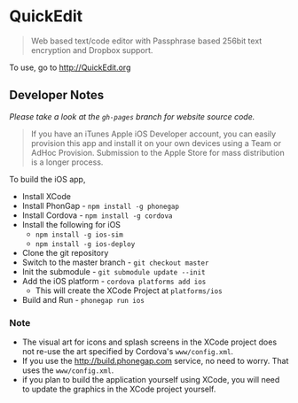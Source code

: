 QuickEdit
================

> Web based text/code editor with Passphrase based 256bit text encryption and Dropbox support.

To use, go to http://QuickEdit.org


## Developer Notes

_Please take a look at the `gh-pages` branch for website source code._

> If you have an iTunes Apple iOS Developer account, you can easily provision this app and install it on your own devices using a Team or AdHoc Provision. Submission to the Apple Store for mass distribution is a longer process.

To build the iOS app, 

- Install XCode
- Install PhonGap - `npm install -g phonegap`
- Install Cordova - `npm install -g cordova`
- Install the following for iOS
  - `npm install -g ios-sim`
  - `npm install -g ios-deploy`
- Clone the git repository
- Switch to the master branch - `git checkout master`
- Init the submodule - `git submodule update --init`
- Add the iOS platform - `cordova platforms add ios`
  - This will create the XCode Project at `platforms/ios`
- Build and Run - `phonegap run ios`

### Note

- The visual art for icons and splash screens in the XCode project does not re-use the art specified by Cordova's `www/config.xml`. 
- If you use the http://build.phonegap.com service, no need to worry. That uses the `www/config.xml`.
- if you plan to build the application yourself using XCode, you will need to update the graphics in the XCode project yourself.



